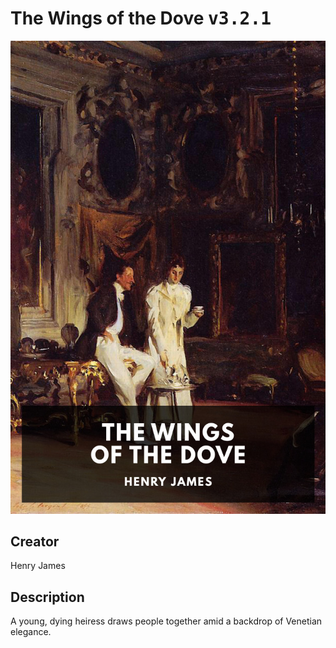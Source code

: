 
# The Wings of the Dove <kbd>v3.2.1</kbd>

<center>
  <img src="./cover-1024.jpg"/>
</center>

## Creator
Henry James

## Description
A young, dying heiress draws people together amid a backdrop of Venetian elegance.

